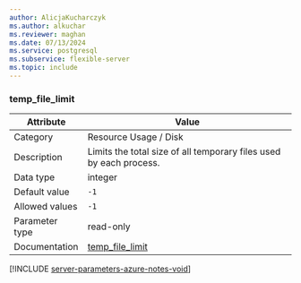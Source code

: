 ```yaml
---
author: AlicjaKucharczyk
ms.author: alkuchar
ms.reviewer: maghan
ms.date: 07/13/2024
ms.service: postgresql
ms.subservice: flexible-server
ms.topic: include
---
```

### temp_file_limit

| Attribute      | Value                                                      |
|----------------|------------------------------------------------------------|
| Category       | Resource Usage / Disk |
| Description    | Limits the total size of all temporary files used by each process. |
| Data type      | integer   |
| Default value  | `-1`          |
| Allowed values | `-1`           |
| Parameter type | read-only      |
| Documentation  | [temp_file_limit](https://www.postgresql.org/docs/11/runtime-config-resource.html#GUC-TEMP-FILE-LIMIT) |


[!INCLUDE [server-parameters-azure-notes-void](./server-parameters-azure-notes-void.md)]




